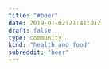 ```yaml
---
title: "#beer"
date: 2019-01-02T21:41:01Z
draft: false
type: community
kind: "health_and_food"
subreddit: "beer"
---
```

